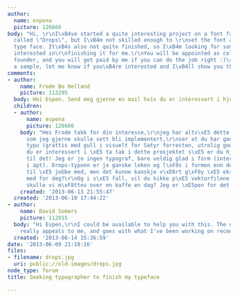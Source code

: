 ```yaml
---
author:
  name: espena
  picture: 126666
body: "Hi, \r\nI\xB4ve started a quite interesting project on a font face that I\xB4ve
  called \"Drops\", but I\xB4m not skilled enough to \r\nset the font as a working
  type face. It\xB4s also not quite finished, so I\xB4m looking for someone who\xB4s
  interested in\r\nfinishing it for me.\r\nYou will be appointed as collaberative
  founder, and you will get paid by me if you can do the job right :)\r\nHere\xB4s
  a sample, let me know if you\xB4re interested and I\xB4ll show you the whole story...\r\n\r\n[img:sites/default/files/old-images/drops_4302.jpg]\r\n\r\nRegards,\r\nEspen"
comments:
- author:
    name: Frode Bo Helland
    picture: 112295
  body: Hei Espen. Send meg gjerne en mail hvis du er interessert i hjelp.
  children:
  - author:
      name: espena
      picture: 126666
    body: "Hei Frode takk for din interesse,\r\njeg har alts\xE5 dette uferdige display-typsnittet
      som jeg gjerne skulle sett bli implementert,\r\nser at du har god greie p\xE5
      typo (grattis med gull i visuelt for Satyr forresten, utrolig godt h\xE5ndtverk!)\r\n\r\nOm
      du er interessert i \xE5 ta tak i dette prosjektet s\xE5 er du hjertelig velkommen
      til det! Jeg er jo ingen typograf, bare veldig glad i form (interaktiv designer
      i apt). Drops-typoen er jo ganske leken og l\xF8s i formen enn det du er vant
      til \xE5 jobbe med, men det kunne kanskje v\xE6rt g\xF8y \xE5 eksperimentere
      med for deg?\r\nOg i s\xE5 fall, vil du kikke p\xE5 vektorfilene direkte eller
      skulle vi m\xF8ttes over en kaffe en dag? Jeg er \xE5pen for det meste :)\r\n\r\nMvh,\r\nEspen\r\n99704631\r\n"
    created: '2013-06-13 21:55:47'
  created: '2013-06-10 17:44:22'
- author:
    name: David Somers
    picture: 112015
  body: "Hi Espen,\r\nI could be available to help you with this. The organic form
    really appeals to me, and goes with what I've been working on recently.\r\nbr/mvg,\r\nDavid"
  created: '2013-06-14 15:36:59'
date: '2013-06-09 21:18:16'
files:
- filename: drops.jpg
  uri: public://old-images/drops.jpg
node_type: forum
title: Seeking typographer to finish my typeface

---
```

